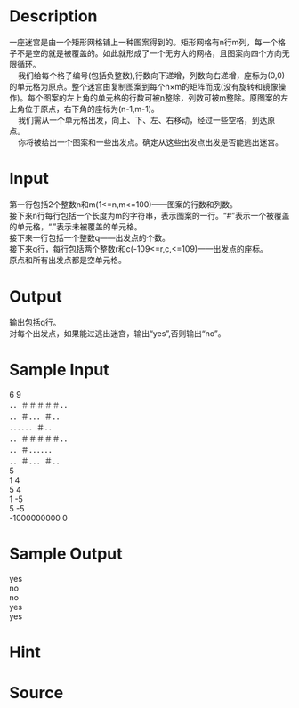 
# Description

<div class="content"><p>一座迷宫是由一个矩形网格铺上一种图案得到的。矩形网格有n行m列，每一个格子不是空的就是被覆盖的。如此就形成了一个无穷大的网格，且图案向四个方向无限循环。<br/>
    我们给每个格子编号(包括负整数),行数向下递增，列数向右递增，座标为(0,0)的单元格为原点。整个迷宫由复制图案到每个n×m的矩阵而成(没有旋转和镜像操作)。每个图案的左上角的单元格的行数可被n整除，列数可被m整除。原图案的左上角位于原点，右下角的座标为(n-1,m-1)。<br/>
    我们需从一个单元格出发，向上、下、左、右移动，经过一些空格，到达原点。<br/>
    你将被给出一个图案和一些出发点。确定从这些出发点出发是否能逃出迷宫。</p></div>

# Input

<div class="content"><p>第一行包括2个整数n和m(1&lt;=n,m&lt;=100)——图案的行数和列数。<br/>
接下来n行每行包括一个长度为m的字符串，表示图案的一行。“#”表示一个被覆盖的单元格，“.”表示未被覆盖的单元格。<br/>
接下来一行包括一个整数q——出发点的个数。<br/>
接下来q行，每行包括两个整数r和c(-109&lt;=r,c,&lt;=109)——出发点的座标。<br/>
原点和所有出发点都是空单元格。</p></div>

# Output

<div class="content"><p>输出包括q行。<br/>
对每个出发点，如果能过逃出迷宫，输出“yes”,否则输出“no”。</p></div>

# Sample Input

<div class="content"><span class="sampledata">6 9<br/>
．．＃＃＃＃＃．．<br/>
．．＃．．．＃．． <br/>
．．．．．．＃．． <br/>
．．＃＃＃＃＃．． <br/>
．．＃．．．．．． <br/>
．．＃．．．＃．． <br/>
5<br/>
1 4<br/>
5 4<br/>
1 -5<br/>
5 -5<br/>
-1000000000 0</span></div>

# Sample Output

<div class="content"><span class="sampledata">yes<br/>
no<br/>
no<br/>
yes<br/>
yes<br/>
</span></div>

# Hint

<div class="content"><p></p></div>

# Source

<div class="content"><p><a href="problemset.php?search="></a></p></div>

